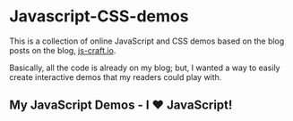 # Javascript-CSS-demos

This is a collection of online JavaScript and CSS demos based on the blog posts on the blog, [js-craft.io](https://www.js-craft.io/). 

Basically, all the code is already on my blog; but, I wanted a way to easily create interactive demos that my readers could play with.

## My JavaScript Demos - I ❤️ JavaScript!
